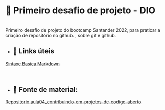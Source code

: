 # 📖 Primeiro desafio de projeto - DIO 
<br>
Primeiro desafio de projeto do bootcamp Santander 2022, para praticar a criação de repositório no github. , sobre git e github.

<br>

- ## 📝 Links úteis
[Sintaxe Basica Markdown](https://www.markdownguide.org/basic-syntax/)

<br>



- ## 📝 Fonte de material:

[Repositorio aula04_contribuindo-em-projetos-de-codigo-aberto](https://github.com/sabrinahelena/aula04_contribuindo-em-projetos-de-codigo-aberto)

